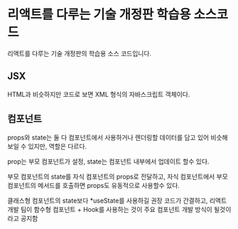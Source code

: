 # 리액트를 다루는 기술 개정판 학습용 소스코드

리액트를 다루는 기술 개정판의 학습용 소스 코드입니다.

## JSX

HTML과 비슷하지만 코드로 보면 XML 형식의 자바스크립트 객체이다.

## 컴포넌트

props와 state는 둘 다 컴포넌트에서 사용하거나 렌더링할 데이터를 담고 있어 비슷해 보일 수 있지만, 역할은 다르다.

prop는 부모 컴포넌트가 설정,
state는 컴포넌트 내부에서 업데이트 할수 있다.

부모 컴포넌트의 state를 자식 컴포넌트의 props로 전달하고,
자식 컴포넌트에서 부모 컴포넌트의 메서드를 호출하면 props도 유동적으로 사용할수 있다.

클래스형 컴포넌트의 state보다
\*useState를 사용하길 권장
코드가 간결하고, 리액트 개발 팀이 함수형 컴포넌트 + Hook를 사용하는 것이 주요 컴포넌트 개발 방식이 될것이라고 공지함
